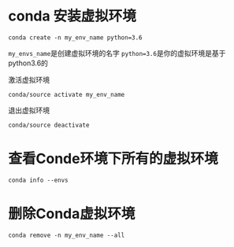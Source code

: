 # conda 安装虚拟环境
~~~
conda create -n my_env_name python=3.6
~~~
`my_envs_name`是创建虚拟环境的名字 `python=3.6`是你的虚拟环境是基于python3.6的

激活虚拟环境
~~~
conda/source activate my_env_name
~~~

退出虚拟环境
~~~
conda/source deactivate
~~~

# 查看Conde环境下所有的虚拟环境
~~~
conda info --envs
~~~

# 删除Conda虚拟环境
~~~
conda remove -n my_env_name --all
~~~